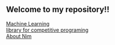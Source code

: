 ## Welcome to my repository!!
[Machine Learning](https://github.com/englishta/algorithm/tree/master/graphic)  
[library for competitive programing](https://github.com/englishta/algorithm/tree/master/library)  
[About Nim](https://github.com/englishta/algorithm/tree/master/nim-works)  

